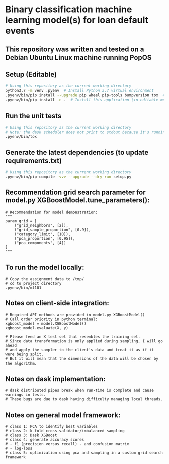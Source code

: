 # Binary classification machine learning model(s) for loan default events

## This repository was written and tested on a Debian Ubuntu Linux machine running PopOS

## Setup (Editable)
```bash
# Using this repository as the current working directory
python3.7 -m venv .pyenv  # Install Python 3.7 virtual environment
.pyenv/bin/pip install --upgrade pip wheel pip-tools bumpversion tox  # Install additional tools
.pyenv/bin/pip install -e .  # Install this application (in editable mode)
```

## Run the unit tests
```bash
# Using this repository as the current working directory
# Note: the dask scheduler does not print to stdout because it's running in a different process.
.pyenv/bin/tox
```

## Generate the latest dependencies (to update requirements.txt)
```bash
# Using this repository as the current working directory
.pyenv/bin/pip-compile -vvv --upgrade --dry-run setup.py
```

## Recommendation grid search parameter for model.py XGBoostModel.tune_parameters():
```
# Recommendation for model demonstration:
"""
param_grid = [
    ("grid_neighbors", [2]),
    ("grid_sample_proportion", [0.9]),
    ("category_limit", [10]),
    ("pca_proportion", [0.95]),
    ("pca_components", [4])
]
"""
```

## To run the model locally:
```
# Copy the assignment data to /tmp/
# cd to project directory
.pyenv/bin/ml101
```

## Notes on client-side integration:
```buildoutcfg
# Required API methods are provided in model.py XGBoostModel()
# Call order priority in python terminal:
xgboost_model = model.XGBoostModel()
xgboost_model.evaluate(X, y)

# Please feed an X test set that resembles the training set.
# Since data transformation is only applied during sampling, I will go ahead 
# and apply the sampler to the client's data and treat it as if it were being split.
# But it will mean that the dimensions of the data will be chosen by the algorithm.
```

## Notes on dask implementation:
```buildoutcfg
# dask distributed pipes break when run-time is complete and cause warnings in tests.
# These bugs are due to dask having difficulty managing local threads.
```

## Notes on general model framework:
```buildoutcfg
# class 1: PCA to identify best variables
# class 2: k-fold cross-validator/imbalanced sampling
# class 3: Dask XGBoost
# class 4: generate accuracy scores
# - f1 (precision versus recall) - and confusion matrix
# - log-loss
# class 5: optimization using pca and sampling in a custom grid search framework
```